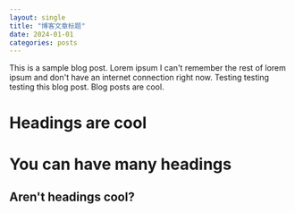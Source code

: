 ```yaml
---
layout: single
title: "博客文章标题"
date: 2024-01-01
categories: posts
---
```



This is a sample blog post. Lorem ipsum I can't remember the rest of lorem ipsum and don't have an internet connection right now. Testing testing testing this blog post. Blog posts are cool.

Headings are cool
======

You can have many headings
======

Aren't headings cool?
------